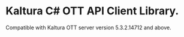 # Kaltura C# OTT API Client Library.
Compatible with Kaltura OTT server version 5.3.2.14712 and above.

